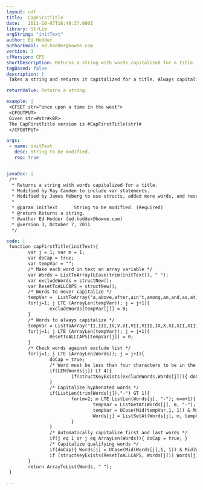 ```yaml
---
layout: udf
title:  CapFirstTitle
date:   2011-10-07T16:48:37.000Z
library: StrLib
argString: "initText"
author: Ed Hodder
authorEmail: ed.hodder@bowne.com
version: 3
cfVersion: CF5
shortDescription: Returns a string with words capitalized for a title.
tagBased: false
description: |
 Takes a string and returns it capitalized for a title. Always capitalizes first and last words and hyphenated words. Leaves some prepositions and conjunctions lower case.

returnValue: Returns a string.

example: |
 <CFSET str="once upon a time in the west">
 <CFOUTPUT>
 Given str=#str#<BR>
 The CapFirstTitle version is #CapFirstTitle(str)#
 </CFOUTPUT>

args:
 - name: initText
   desc: String to be modified.
   req: true


javaDoc: |
 /**
  * Returns a string with words capitalized for a title.
  * Modified by Ray Camden to include var statements.
  * Modified by James Moberg to use structs, added more words, and reset-to-all-caps list.
  * 
  * @param initText      String to be modified. (Required)
  * @return Returns a string. 
  * @author Ed Hodder (ed.hodder@bowne.com) 
  * @version 3, October 7, 2011 
  */

code: |
 function capFirstTitle(initText){
        var j = 1; var m = 1;
        var doCap = true;
        var tempVar = "";
        /* Make each word in text an array variable */
        var Words = ListToArray(LCase(trim(initText)), " ");
        var excludeWords = structNew();
        var ResetToALLCAPS = structNew();
        /* Words to never capitalize */
        tempVar =  ListToArray("a,above,after,ain't,among,an,and,as,at,below,but,by,can't,don't,for,from,from,if,in,into,it's,nor,of,off,on,on,onto,or,over,since,the,to,under,until,up,with,won't");
        for(j=1; j LTE (ArrayLen(tempVar)); j = j+1){
                excludeWords[tempVar[j]] = 0;
        }
        /* Words to always capitalize */
        tempVar = ListToArray("II,III,IV,V,VI,VII,VIII,IX,X,XI,XII,XIII,XIV,XV,XVI,XVII,XVIII,XIX,XX,XXI");
        for(j=1; j LTE (ArrayLen(tempVar)); j = j+1){
                ResetToALLCAPS[tempVar[j]] = 0;
        }
        /* Check words against exclude list */
        for(j=1; j LTE (ArrayLen(Words)); j = j+1){
                doCap = true;
                /* Word must be less than four characters to be in the list of excluded words */
                if(LEN(Words[j]) LT 4){
                        if(structKeyExists(excludeWords,Words[j])){ doCap = false; }
                }
                /* Capitalize hyphenated words */
                if(ListLen(trim(Words[j]),"-") GT 1){
                        for(m=2; m LTE ListLen(Words[j], "-"); m=m+1){
                                tempVar = ListGetAt(Words[j], m, "-");
                                tempVar = UCase(Mid(tempVar,1, 1)) & Mid(tempVar,2, LEN(tempVar)-1);
                                Words[j] = ListSetAt(Words[j], m, tempVar, "-");
                        }
                }
                /* Automatically capitalize first and last words */
                if(j eq 1 or j eq ArrayLen(Words)){ doCap = true; }
                /* Capitalize qualifying words */
                if(doCap){ Words[j] = UCase(Mid(Words[j],1, 1)) & Mid(Words[j],2, LEN(Words[j])-1); }
                if (structKeyExists(ResetToALLCAPS, Words[j])) Words[j] = ucase(Words[j]);
        }
        return ArrayToList(Words, " ");
 }

---
```


